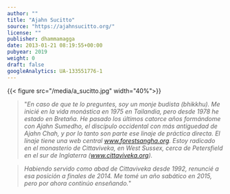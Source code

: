 ```yaml
---
author: ""
title: "Ajahn Sucitto"
source: "https://ajahnsucitto.org/"
license: ""
publisher: dhammamagga
date: 2013-01-21 08:19:55+00:00
pubyear: 2019 
weight: 0
draft: false
googleAnalytics: UA-133551776-1
---
```


{{< figure src="/media/a_sucitto.jpg" width="40%">}}

> "*En caso de que te lo preguntes, soy un monje budista (bhikkhu). Me inicié en la vida monástica en 1975 en Tailandia, pero desde 1978 he estado en Bretaña. He pasado los últimos catorce años formándome con Ajahn Sumedho, el discípulo occidental con más antiguedad de Ajahn Chah, y por lo tanto son parte ese linaje de práctica directa.*
> *El linaje tiene una web central www.forestsangha.org. Estoy radicado en el monasterio de Cittaviveka, en West Sussex, cerca de Petersfield en el sur de Inglaterra (www.cittaviveka.org).*  

> *Habiendo servido como abad de Cittaviveka desde 1992, renuncié a esa posición a finales de 2014. Me tomé un año sabático en 2015, pero  por ahora continúo enseñando.*"